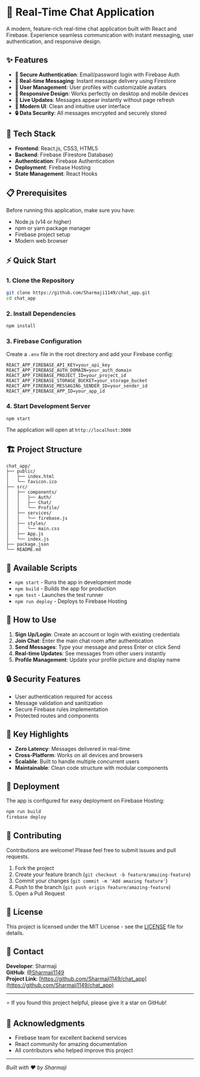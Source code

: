 # 💬 Real-Time Chat Application

A modern, feature-rich real-time chat application built with React and Firebase. Experience seamless communication with instant messaging, user authentication, and responsive design.

## ✨ Features

- **🔐 Secure Authentication**: Email/password login with Firebase Auth
- **💬 Real-time Messaging**: Instant message delivery using Firestore
- **👤 User Management**: User profiles with customizable avatars
- **📱 Responsive Design**: Works perfectly on desktop and mobile devices
- **🔄 Live Updates**: Messages appear instantly without page refresh
- **🎨 Modern UI**: Clean and intuitive user interface
- **🔒 Data Security**: All messages encrypted and securely stored

## 🚀 Tech Stack

- **Frontend**: React.js, CSS3, HTML5
- **Backend**: Firebase (Firestore Database)
- **Authentication**: Firebase Authentication
- **Deployment**: Firebase Hosting
- **State Management**: React Hooks

## 📋 Prerequisites

Before running this application, make sure you have:

- Node.js (v14 or higher)
- npm or yarn package manager
- Firebase project setup
- Modern web browser

## ⚡ Quick Start

### 1. Clone the Repository
```bash
git clone https://github.com/Sharmaji1149/chat_app.git
cd chat_app
```

### 2. Install Dependencies
```bash
npm install
```

### 3. Firebase Configuration
Create a `.env` file in the root directory and add your Firebase config:
```env
REACT_APP_FIREBASE_API_KEY=your_api_key
REACT_APP_FIREBASE_AUTH_DOMAIN=your_auth_domain
REACT_APP_FIREBASE_PROJECT_ID=your_project_id
REACT_APP_FIREBASE_STORAGE_BUCKET=your_storage_bucket
REACT_APP_FIREBASE_MESSAGING_SENDER_ID=your_sender_id
REACT_APP_FIREBASE_APP_ID=your_app_id
```

### 4. Start Development Server
```bash
npm start
```

The application will open at `http://localhost:3000`

## 🏗️ Project Structure

```
chat_app/
├── public/
│   ├── index.html
│   └── favicon.ico
├── src/
│   ├── components/
│   │   ├── Auth/
│   │   ├── Chat/
│   │   └── Profile/
│   ├── services/
│   │   └── firebase.js
│   ├── styles/
│   │   └── main.css
│   ├── App.js
│   └── index.js
├── package.json
└── README.md
```

## 🔧 Available Scripts

- `npm start` - Runs the app in development mode
- `npm build` - Builds the app for production
- `npm test` - Launches the test runner
- `npm run deploy` - Deploys to Firebase Hosting

## 🎯 How to Use

1. **Sign Up/Login**: Create an account or login with existing credentials
2. **Join Chat**: Enter the main chat room after authentication
3. **Send Messages**: Type your message and press Enter or click Send
4. **Real-time Updates**: See messages from other users instantly
5. **Profile Management**: Update your profile picture and display name

## 🔒 Security Features

- User authentication required for access
- Message validation and sanitization
- Secure Firebase rules implementation
- Protected routes and components

## 🌟 Key Highlights

- **Zero Latency**: Messages delivered in real-time
- **Cross-Platform**: Works on all devices and browsers
- **Scalable**: Built to handle multiple concurrent users
- **Maintainable**: Clean code structure with modular components

## 🚀 Deployment

The app is configured for easy deployment on Firebase Hosting:

```bash
npm run build
firebase deploy
```

## 🤝 Contributing

Contributions are welcome! Please feel free to submit issues and pull requests.

1. Fork the project
2. Create your feature branch (`git checkout -b feature/amazing-feature`)
3. Commit your changes (`git commit -m 'Add amazing feature'`)
4. Push to the branch (`git push origin feature/amazing-feature`)
5. Open a Pull Request

## 📄 License

This project is licensed under the MIT License - see the [LICENSE](LICENSE) file for details.

## 📧 Contact

**Developer**: Sharmaji  
**GitHub**: [@Sharmaji1149](https://github.com/Sharmaji1149)  
**Project Link**: [https://github.com/Sharmaji1149/chat_app](https://github.com/Sharmaji1149/chat_app)

---

⭐ If you found this project helpful, please give it a star on GitHub!

## 🎉 Acknowledgments

- Firebase team for excellent backend services
- React community for amazing documentation
- All contributors who helped improve this project

---

*Built with ❤️ by Sharmaji*
